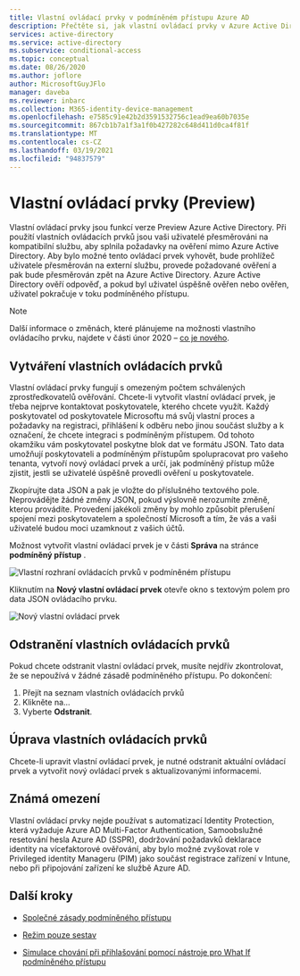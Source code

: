 ```yaml
---
title: Vlastní ovládací prvky v podmíněném přístupu Azure AD
description: Přečtěte si, jak vlastní ovládací prvky v Azure Active Directory podmíněný přístup fungují.
services: active-directory
ms.service: active-directory
ms.subservice: conditional-access
ms.topic: conceptual
ms.date: 08/26/2020
ms.author: joflore
author: MicrosoftGuyJFlo
manager: daveba
ms.reviewer: inbarc
ms.collection: M365-identity-device-management
ms.openlocfilehash: e7585c91e42b2d3591532756c1ead9ea60b7035e
ms.sourcegitcommit: 867cb1b7a1f3a1f0b427282c648d411d0ca4f81f
ms.translationtype: MT
ms.contentlocale: cs-CZ
ms.lasthandoff: 03/19/2021
ms.locfileid: "94837579"
---
```

# <a name="custom-controls-preview"></a>Vlastní ovládací prvky (Preview)

Vlastní ovládací prvky jsou funkcí verze Preview Azure Active Directory. Při použití vlastních ovládacích prvků jsou vaši uživatelé přesměrováni na kompatibilní službu, aby splnila požadavky na ověření mimo Azure Active Directory. Aby bylo možné tento ovládací prvek vyhovět, bude prohlížeč uživatele přesměrován na externí službu, provede požadované ověření a pak bude přesměrován zpět na Azure Active Directory. Azure Active Directory ověří odpověď, a pokud byl uživatel úspěšně ověřen nebo ověřen, uživatel pokračuje v toku podmíněného přístupu.

> [!NOTE]
> Další informace o změnách, které plánujeme na možnosti vlastního ovládacího prvku, najdete v části únor 2020 – [co je nového](../fundamentals/whats-new-archive.md#upcoming-changes-to-custom-controls).

## <a name="creating-custom-controls"></a>Vytváření vlastních ovládacích prvků

Vlastní ovládací prvky fungují s omezeným počtem schválených zprostředkovatelů ověřování. Chcete-li vytvořit vlastní ovládací prvek, je třeba nejprve kontaktovat poskytovatele, kterého chcete využít. Každý poskytovatel od poskytovatele Microsoftu má svůj vlastní proces a požadavky na registraci, přihlášení k odběru nebo jinou součást služby a k označení, že chcete integraci s podmíněným přístupem. Od tohoto okamžiku vám poskytovatel poskytne blok dat ve formátu JSON. Tato data umožňují poskytovateli a podmíněným přístupům spolupracovat pro vašeho tenanta, vytvoří nový ovládací prvek a určí, jak podmíněný přístup může zjistit, jestli se uživatelé úspěšně provedli ověření u poskytovatele.

Zkopírujte data JSON a pak je vložte do příslušného textového pole. Neprovádějte žádné změny JSON, pokud výslovně nerozumíte změně, kterou provádíte. Provedení jakékoli změny by mohlo způsobit přerušení spojení mezi poskytovatelem a společností Microsoft a tím, že vás a vaši uživatelé budou moci uzamknout z vašich účtů.

Možnost vytvořit vlastní ovládací prvek je v části **Správa** na stránce **podmíněný přístup** .

![Vlastní rozhraní ovládacích prvků v podmíněném přístupu](./media/controls/custom-controls-conditional-access.png)

Kliknutím na **Nový vlastní ovládací prvek** otevře okno s textovým polem pro data JSON ovládacího prvku.  

![Nový vlastní ovládací prvek](./media/controls/new-custom-controls-conditional-access.png)

## <a name="deleting-custom-controls"></a>Odstranění vlastních ovládacích prvků

Pokud chcete odstranit vlastní ovládací prvek, musíte nejdřív zkontrolovat, že se nepoužívá v žádné zásadě podmíněného přístupu. Po dokončení:

1. Přejít na seznam vlastních ovládacích prvků
1. Klikněte na...  
1. Vyberte **Odstranit**.

## <a name="editing-custom-controls"></a>Úprava vlastních ovládacích prvků

Chcete-li upravit vlastní ovládací prvek, je nutné odstranit aktuální ovládací prvek a vytvořit nový ovládací prvek s aktualizovanými informacemi.

## <a name="known-limitations"></a>Známá omezení

Vlastní ovládací prvky nejde používat s automatizací Identity Protection, která vyžaduje Azure AD Multi-Factor Authentication, Samoobslužné resetování hesla Azure AD (SSPR), dodržování požadavků deklarace identity na vícefaktorové ověřování, aby bylo možné zvyšovat role v Privileged identity Manageru (PIM) jako součást registrace zařízení v Intune, nebo při připojování zařízení ke službě Azure AD.

## <a name="next-steps"></a>Další kroky

- [Společné zásady podmíněného přístupu](concept-conditional-access-policy-common.md)

- [Režim pouze sestav](concept-conditional-access-report-only.md)

- [Simulace chování při přihlašování pomocí nástroje pro What If podmíněného přístupu](troubleshoot-conditional-access-what-if.md)
